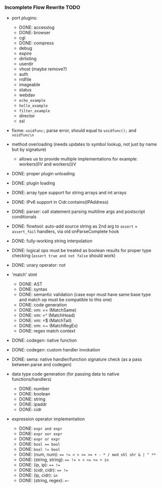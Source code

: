 
### Incomplete Flow Rewrite TODO

- port plugins:
  - DONE: accesslog
  - DONE: browser
  - cgi
  - DONE: compress
  - debug
  - expire
  - dirlisting
  - userdir
  - vhost (maybe remove?)
  - auth
  - rrdfile
  - imageable
  - status
  - webdav
  - `echo_example`
  - `hello_example`
  - `filter_example`
  - director
  - ssl

- fixme: `voidfunc;` parse error, should equal to `voidfunc();` and `voidfunc\n`
- method overloading (needs updates to symbol lookup, not just by name but by signature)
  - allows us to provide multiple implementations for example: workers(I)V and workers(i)V

- DONE: proper plugin unloading
- DONE: plugin loading
- DONE: array type support for string arrays and int arrays
- DONE: IPv6 support in Cidr.contains(IPAddress)
- DONE: parser: call statement parsing multiline args and postscript conditionals
- DONE: flowtool: auto-add source string as 2nd arg to `assert` + `assert_fail` handlers, via old onParseComplete hook
- DONE: fully-working string interpolation
- DONE: logical ops must be treated as boolean results for proper type checking (`assert true and not false` should work)
- DONE: unary operator: not

- 'match' stmt
  - DONE: AST
  - DONE: syntax
  - DONE: semantic validation (case expr must have same base type and match op must be compatible to this one)
  - DONE: code generation
  - DONE: vm: == (MatchSame)
  - DONE: vm: =^ (MatchHead)
  - DONE: vm: =$ (MatchTail)
  - DONE: vm: =~ (MatchRegEx)
  - DONE: regex match context
- DONE: codegen: native function
- DONE: codegen: custom handler invokation
- DONE: sema: native handler/function signature check (as a pass between parse and codegen)

- data type code generation (for passing data to native functions/handlers)
  - DONE: number
  - DONE: boolean
  - DONE: string
  - DONE: ipaddr
  - DONE: cidr

- expression operator implementation
  - DONE: `expr and expr`
  - DONE: `expr xor expr`
  - DONE: `expr or expr`
  - DONE: `bool == bool`
  - DONE: `bool != bool`
  - DONE: (num, num): `== != < > <= >= + - * / mod shl shr & | ^ **`
  - DONE: (string, string): `== != < > <= >= + in`
  - DONE: (ip, ip): `== !=`
  - DONE: (cidr, cidr): `== !=`
  - DONE: (ip, cidr): `in`
  - DONE: (string, regex): `=~`

